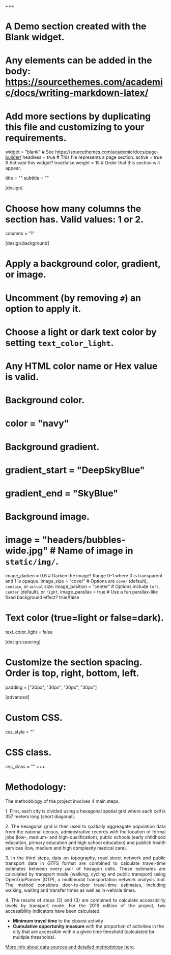+++
# A Demo section created with the Blank widget.
# Any elements can be added in the body: https://sourcethemes.com/academic/docs/writing-markdown-latex/
# Add more sections by duplicating this file and customizing to your requirements.

widget = "blank"  # See https://sourcethemes.com/academic/docs/page-builder/
headless = true  # This file represents a page section.
active = true  # Activate this widget? true/false
weight = 15  # Order that this section will appear.

title = ""
subtitle = ""

[design]
  # Choose how many columns the section has. Valid values: 1 or 2.
  columns = "1"

[design.background]
  # Apply a background color, gradient, or image.
  #   Uncomment (by removing `#`) an option to apply it.
  #   Choose a light or dark text color by setting `text_color_light`.
  #   Any HTML color name or Hex value is valid.

  # Background color.
  # color = "navy"
  
  # Background gradient.
  # gradient_start = "DeepSkyBlue"
  # gradient_end = "SkyBlue"
  
  # Background image.
  # image = "headers/bubbles-wide.jpg"  # Name of image in `static/img/`.
  image_darken = 0.6  # Darken the image? Range 0-1 where 0 is transparent and 1 is opaque.
  image_size = "cover"  #  Options are `cover` (default), `contain`, or `actual` size.
  image_position = "center"  # Options include `left`, `center` (default), or `right`.
  image_parallax = true  # Use a fun parallax-like fixed background effect? true/false

  # Text color (true=light or false=dark).
  text_color_light = false

[design.spacing]
  # Customize the section spacing. Order is top, right, bottom, left.
  padding = ["30px", "30px", "30px", "30px"]

[advanced]
 # Custom CSS. 
 css_style = ""
 
 # CSS class.
 css_class = ""
+++

# Methodology:

The methodology of the project involves 4 main  steps.

<p align="justify">
 1. First, each city is divided using a hexagonal spatial grid where each cell is 357 meters long (short diagonal). </p>

<p align="justify"> 
 2. The hexagonal grid is then used to spatially aggreagate population data from the national census, administrative records with the location of formal jobs (low-, medium- and high-qualification), public schools (early childhood education, primary education and high school education) and publich health services (low, medium and high complexity medical care). </p>

<p align="justify"> 
 3. In the third steps, data on topography, road street network and public transport data in GTFS format are combined to calculate travel-time estimates between every pair of hexagon cells. These estimates are calculated by transport mode (walking, cycling and public transport) using OpenTripPlanner (OTP), a multimodal transportation network analysis tool. The method considers door-to-door travel-time estimates, including walking, waiting and transfer times as well as in-vehicle times. </p>

<p align="justify"> 
 4. The results of steps (2) and (3) are combined to calculate accessibility levels by transport mode. For the 2019 edition of the project, two accessibility indicators have been calculated: </p>

 * <strong>Minimum travel time</strong> to the closest activity
 * <strong>Cumulative opportunity measure </strong> with the proportion of activities in the city that are accessible within a given time threshold (calculated for multiple thresholds).

<a href="/acessooportunidades/en/publication/2019_td2535/">More info about data sources and detailed methodology here</a>.